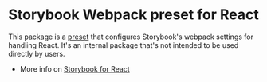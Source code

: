 # Storybook Webpack preset for React

This package is a [preset](https://storybook.js.org/docs/addons/writing-presets?renderer=react) that configures Storybook's webpack settings for handling React.
It's an internal package that's not intended to be used directly by users.

- More info on [Storybook for React](https://storybook.js.org/docs/get-started/install?renderer=react)
